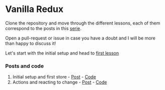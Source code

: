 # Vanilla Redux 

Clone the repository and move through the different lessons, each of them correspond to the posts in this [serie](link). 

Open a pull-request or issue in case you have a doubt and I will be more than happy to discuss it!

Let's start with the initial setup and head to [first lesson](link)

### Posts and code

1. Initial setup and first store - [Post](link) - [Code](link)
2. Actions and reacting to change - [Post](link)  - [Code](link)